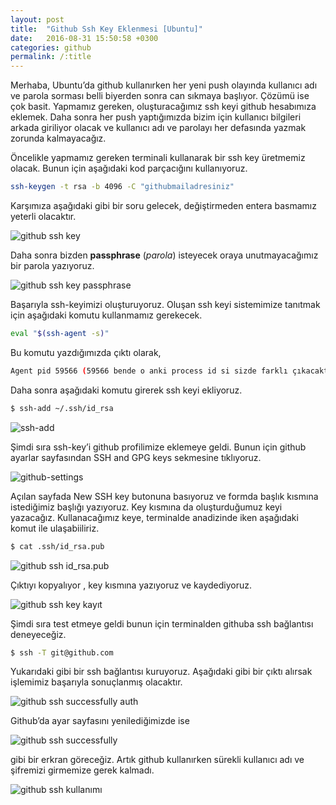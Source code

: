 ```yaml
---
layout: post
title:  "Github Ssh Key Eklenmesi [Ubuntu]"
date:   2016-08-31 15:50:58 +0300
categories: github
permalink: /:title
---
```


Merhaba, Ubuntu’da github kullanırken her yeni push olayında kullanıcı adı ve parola sorması belli biyerden sonra can sıkmaya başlıyor. Çözümü ise çok basit. Yapmamız gereken, oluşturacağımız ssh keyi github hesabımıza eklemek. Daha sonra her push yaptığımızda bizim için kullanıcı bilgileri arkada giriliyor olacak ve kullanıcı adı ve parolayı her defasında yazmak zorunda kalmayacağız.

Öncelikle yapmamız gereken terminali kullanarak bir ssh key üretmemiz olacak. Bunun için aşağıdaki kod parçacığını kullanıyoruz.

```sh
ssh-keygen -t rsa -b 4096 -C "githubmailadresiniz"
```
Karşımıza aşağıdaki gibi bir soru gelecek, değiştirmeden entera basmamız yeterli olacaktır.

![github ssh key](https://res.cloudinary.com/deuit9vp2/image/upload/barisesencom/ssh_keygen_-t_rsa_-b_4096.png)

Daha sonra bizden **passphrase** (_parola_) isteyecek oraya unutmayacağımız bir parola yazıyoruz.

![github ssh key passphrase](https://res.cloudinary.com/deuit9vp2/image/upload/barisesencom/ssh-key-passphrase.png)

Başarıyla ssh-keyimizi oluşturuyoruz. Oluşan ssh keyi sistemimize tanıtmak için aşağıdaki komutu kullanmamız gerekecek.

```sh
eval "$(ssh-agent -s)"
```
Bu komutu yazdığımızda çıktı olarak,

```sh
Agent pid 59566 (59566 bende o anki process id si sizde farklı çıkacaktır.)
```
Daha sonra aşağıdaki komutu girerek ssh keyi ekliyoruz.

```sh
$ ssh-add ~/.ssh/id_rsa
```

![ssh-add](https://res.cloudinary.com/deuit9vp2/image/upload/barisesencom/eval-ssh-agent.png)

Şimdi sıra ssh-key’i github profilimize eklemeye geldi. Bunun için github ayarlar sayfasından SSH and GPG keys sekmesine tıklıyoruz.

![github-settings](https://res.cloudinary.com/deuit9vp2/image/upload/barisesencom/github-settings-page.png)

Açılan sayfada New SSH key butonuna basıyoruz ve formda başlık kısmına istediğimiz başlığı yazıyoruz. Key kısmına da oluşturduğumuz keyi yazacağız. Kullanacağımız keye, terminalde anadizinde iken aşağıdaki komut ile ulaşabiiliriz.

```sh
$ cat .ssh/id_rsa.pub
```
![github ssh id_rsa.pub](https://res.cloudinary.com/deuit9vp2/image/upload/barisesencom/ssh-id-rsa-pub-cat.png)

Çıktıyı kopyalıyor , key kısmına yazıyoruz ve kaydediyoruz.

![github ssh key kayıt](https://res.cloudinary.com/deuit9vp2/image/upload/barisesencom/github-ssh-key-kayit.png)

Şimdi sıra test etmeye geldi bunun için terminalden githuba ssh bağlantısı deneyeceğiz.

```sh
$ ssh -T git@github.com
```

Yukarıdaki gibi bir ssh bağlantısı kuruyoruz. Aşağıdaki gibi bir çıktı alırsak işlemimiz başarıyla sonuçlanmış olacaktır.

![github ssh successfully auth](https://res.cloudinary.com/deuit9vp2/image/upload/barisesencom/github-ssh-successfully-auth.png.png)

Github’da ayar sayfasını yenilediğimizde ise

![github ssh successfully](https://res.cloudinary.com/deuit9vp2/image/upload/barisesencom/github-ssh-successfully.png)

gibi bir erkran göreceğiz. Artık github kullanırken sürekli kullanıcı adı ve şifremizi girmemize gerek kalmadı.

![github ssh kullanımı](https://res.cloudinary.com/deuit9vp2/image/upload/barisesencom/github-ssh-key-test.png)
